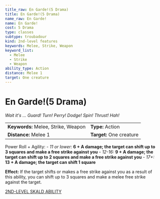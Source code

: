 ```yaml
---
title_raw: En Garde!(5 Drama)
title: En Garde!(5 Drama)
name_raw: En Garde!
name: En Garde!
cost: 5 Drama
type: classes
subtype: troubadour
kind: 2nd-level features
keywords: Melee, Strike, Weapon
keyword_list:
  - Melee
  - Strike
  - Weapon
ability_type: Action
distance: Melee 1
target: One creature
---
```


# En Garde!(5 Drama)

*Wait it's ... Guard! Turn! Perry! Dodge! Spin! Thrust! Hah!*

|                                     |                          |
| :---------------------------------- | :----------------------- |
| **Keywords:** Melee, Strike, Weapon | **Type:** Action         |
| **Distance:** Melee 1               | **Target:** One creature |

Power Roll + Agility: - *11 or lower:* **6 + A damage; the target can shift up to 3 squares and make a free strike against you** - *12-16:* **9 + A damage; the target can shift up to 2 squares and make a free strike against you** - *17+:* **13 + A damage; the target can shift 1 square**

**Effect:** If the target shifts or makes a free strike against you as a result of this ability, you can shift up to 3 squares and make a melee free strike against the target.

[2ND-LEVEL SKALD ABILITY](./2nd-Level%20Skald%20Ability.md)
